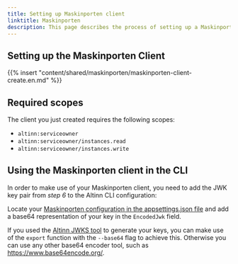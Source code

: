 ```yaml
---
title: Setting up Maskinporten client
linktitle: Maskinporten
description: This page describes the process of setting up a Maskinporten client
---
```


## Setting up the Maskinporten Client
{{% insert "content/shared/maskinporten/maskinporten-client-create.en.md" %}}

## Required scopes
The client you just created requires the following scopes:
- `altinn:serviceowner`
- `altinn:serviceowner/instances.read`
- `altinn:serviceowner/instances.write`

## Using the Maskinporten client in the CLI
In order to make use of your Maskinporten client, you need to add the JWK key pair from _step 6_ to the Altinn CLI configuration:

Locate your [Maskinporten configuration in the appsettings.json file](../#maskinporten-settings) and add a base64 representation
of your key in the `EncodedJwk` field. 

If you used the [Altinn JWKS tool](https://github.com/Altinn/altinn-authorization-utils/tree/main/src/Altinn.Cli)
to generate your keys, you can make use of the `export` function with the `--base64` flag to achieve this. Otherwise you can
use any other base64 encoder tool, such as https://www.base64encode.org/.